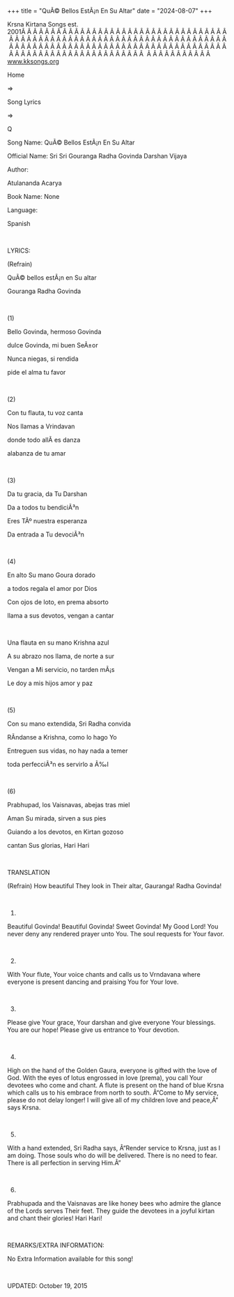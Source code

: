 +++ 
title = "QuÃ© Bellos EstÃ¡n En Su Altar"
date = "2024-08-07"
+++

Krsna Kirtana Songs est. 2001Â Â Â Â Â Â Â Â Â Â Â Â Â Â Â Â Â Â Â Â Â Â Â Â Â Â Â Â Â Â Â Â Â Â Â Â Â Â Â Â Â Â Â Â Â Â Â Â Â Â Â Â Â Â Â Â Â Â Â Â Â Â Â Â Â Â Â Â Â Â Â Â Â Â Â Â Â Â Â Â Â Â Â Â Â Â Â Â Â Â Â Â Â Â Â Â Â Â Â Â Â Â Â Â Â Â Â Â Â Â Â Â Â Â Â Â Â Â Â Â Â Â Â Â Â Â Â Â Â Â Â Â  Â Â Â Â Â Â Â Â Â Â Â  
www.kksongs.org








Home
 
⇒
 
Song Lyrics
 
⇒
 
Q


Song
Name: QuÃ© Bellos EstÃ¡n En Su Altar


Official
Name: Sri Sri Gouranga Radha Govinda Darshan Vijaya


Author:

Atulananda Acarya


Book
Name: None


Language:

Spanish


 


LYRICS:


(Refrain)


QuÃ©
bellos estÃ¡n en Su altar


Gouranga
Radha Govinda


 


(1)


Bello
Govinda, hermoso Govinda


dulce
Govinda, mi buen SeÃ±or


Nunca
niegas, si rendida


pide
el alma tu favor


 


(2)


Con tu
flauta, tu voz canta


Nos
llamas a Vrindavan


donde
todo allÃ­ es danza


alabanza
de tu amar


 


(3)


Da tu
gracia, da Tu Darshan


Da a
todos tu bendiciÃ³n


Eres
TÃº nuestra esperanza


Da
entrada a Tu devociÃ³n


 


(4)


En
alto Su mano Goura dorado


a
todos regala el amor por Dios


Con
ojos de loto, en prema absorto


llama
a sus devotos, vengan a cantar


 


Una
flauta en su mano Krishna azul


A su
abrazo nos llama, de norte a sur


Vengan
a Mi servicio, no tarden mÃ¡s


Le doy
a mis hijos amor y paz


 


(5)


Con su
mano extendida, Sri Radha convida


RÃ­ndanse
a Krishna, como lo hago Yo


Entreguen
sus vidas, no hay nada a temer


toda
perfecciÃ³n es servirlo a Ã‰l


 


(6)


Prabhupad,
los Vaisnavas, abejas tras miel


Aman
Su mirada, sirven a sus pies


Guiando
a los devotos, en Kirtan gozoso


cantan
Sus glorias, Hari Hari


 


TRANSLATION


(Refrain)
How beautiful They look in Their altar, Gauranga! Radha Govinda!


 


1)
Beautiful Govinda! Beautiful Govinda! Sweet Govinda! My Good Lord! You never
deny any rendered prayer unto You. The soul requests for Your favor.


 


2)
With Your flute, Your voice chants and calls us to Vrndavana where everyone is
present dancing and praising You for Your love.


 


3)
Please give Your grace, Your darshan and give everyone Your blessings. You are
our hope! Please give us entrance to Your devotion.


 


4)
High on the hand of the Golden Gaura, everyone is gifted with the love of God.
With the eyes of lotus engrossed in love (prema), you call Your devotees who
come and chant. A flute is present on the hand of blue Krsna which calls us to
his embrace from north to south. Â“Come to My service, please do not delay
longer! I will give all of my children love and peace,Â” says Krsna.


 


5)
With a hand extended, Sri Radha says, Â“Render service to Krsna, just as I am
doing. Those souls who do will be delivered. There is no need to fear. There is
all perfection in serving Him.Â”


 


6)
Prabhupada and the Vaisnavas are like honey bees who admire the glance of the
Lords serves Their feet. They guide the devotees in a joyful kirtan and chant
their glories! Hari Hari!


 


REMARKS/EXTRA
INFORMATION:


No
Extra Information available for this song!


 


UPDATED:
 October 19, 2015